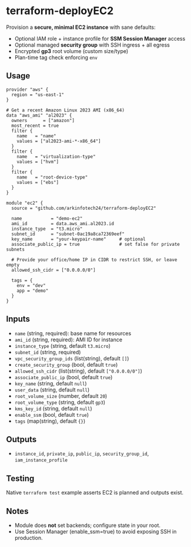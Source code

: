 # terraform-deployEC2

Provision a **secure, minimal EC2 instance** with sane defaults:
- Optional IAM role + instance profile for **SSM Session Manager** access
- Optional managed **security group** with SSH ingress + all egress
- Encrypted **gp3** root volume (custom size/type)
- Plan-time tag check enforcing `env`

## Usage

```hcl
provider "aws" {
  region = "us-east-1"
}

# Get a recent Amazon Linux 2023 AMI (x86_64)
data "aws_ami" "al2023" {
  owners      = ["amazon"]
  most_recent = true
  filter {
    name   = "name"
    values = ["al2023-ami-*-x86_64"]
  }
  filter {
    name   = "virtualization-type"
    values = ["hvm"]
  }
  filter {
    name   = "root-device-type"
    values = ["ebs"]
  }
}

module "ec2" {
  source = "github.com/arkinfotech24/terraform-deployEC2"

  name           = "demo-ec2"
  ami_id         = data.aws_ami.al2023.id
  instance_type  = "t3.micro"
  subnet_id      = "subnet-0ac19a8ca72369eef"
  key_name       = "your-keypair-name"     # optional
  associate_public_ip = true               # set false for private subnets

  # Provide your office/home IP in CIDR to restrict SSH, or leave empty
  allowed_ssh_cidr = ["0.0.0.0/0"]

  tags = {
    env = "dev"
    app = "demo"
  }
}
```

## Inputs
- `name` (string, required): base name for resources
- `ami_id` (string, required): AMI ID for instance
- `instance_type` (string, default `t3.micro`)
- `subnet_id` (string, required)
- `vpc_security_group_ids` (list(string), default `[]`)
- `create_security_group` (bool, default `true`)
- `allowed_ssh_cidr` (list(string), default `["0.0.0.0/0"]`)
- `associate_public_ip` (bool, default `true`)
- `key_name` (string, default `null`)
- `user_data` (string, default `null`)
- `root_volume_size` (number, default `20`)
- `root_volume_type` (string, default `gp3`)
- `kms_key_id` (string, default `null`)
- `enable_ssm` (bool, default `true`)
- `tags` (map(string), default `{}`)

## Outputs
- `instance_id`, `private_ip`, `public_ip`, `security_group_id`, `iam_instance_profile`

## Testing
Native `terraform test` example asserts EC2 is planned and outputs exist.

## Notes
- Module does **not** set backends; configure state in your root.
- Use Session Manager (enable_ssm=true) to avoid exposing SSH in production.
